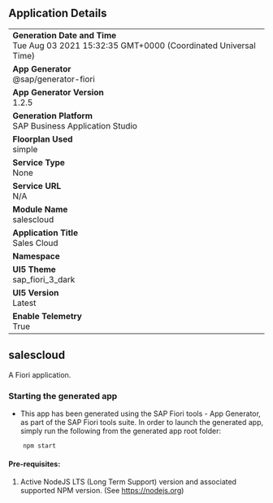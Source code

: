## Application Details
|               |
| ------------- |
|**Generation Date and Time**<br>Tue Aug 03 2021 15:32:35 GMT+0000 (Coordinated Universal Time)|
|**App Generator**<br>@sap/generator-fiori|
|**App Generator Version**<br>1.2.5|
|**Generation Platform**<br>SAP Business Application Studio|
|**Floorplan Used**<br>simple|
|**Service Type**<br>None|
|**Service URL**<br>N/A
|**Module Name**<br>salescloud|
|**Application Title**<br>Sales Cloud|
|**Namespace**<br>|
|**UI5 Theme**<br>sap_fiori_3_dark|
|**UI5 Version**<br>Latest|
|**Enable Telemetry**<br>True|

## salescloud

A Fiori application.

### Starting the generated app

-   This app has been generated using the SAP Fiori tools - App Generator, as part of the SAP Fiori tools suite.  In order to launch the generated app, simply run the following from the generated app root folder:

```
    npm start
```

#### Pre-requisites:

1. Active NodeJS LTS (Long Term Support) version and associated supported NPM version.  (See https://nodejs.org)


